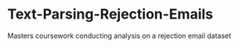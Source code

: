 # Text-Parsing-Rejection-Emails
Masters coursework conducting analysis on a rejection email dataset 
